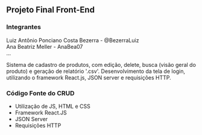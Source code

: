 ## Projeto Final Front-End

### Integrantes
Luiz Antônio Ponciano Costa Bezerra - @BezerraLuiz<br>
Ana Beatriz Meller - AnaBea07<br>
...

Sistema de cadastro de produtos, com edição, delete, busca (visão geral do produto) e geração de relatório '.csv'.
Desenvolvimento da tela de login, utilizando o framework React.js, JSON server e requisições HTTP.

### Código Fonte do CRUD
- Utilização de JS, HTML e CSS<br>
- Framework React.JS<br>
- JSON Server<br>
- Requisições HTTP<br>
